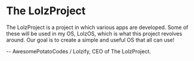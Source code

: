 # The LolzProject
The LolzProject is a project in which various apps are developed. Some of these will be used in my OS, LolzOS, which is what this project revolves around.
Our goal is to create a simple and useful OS that all can use!

-- AwesomePotatoCodes / Lolzify,
CEO of The LolzProject.
